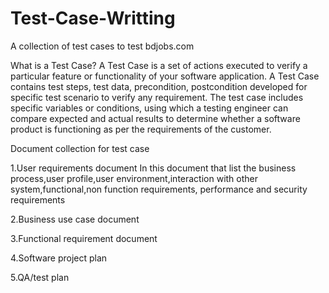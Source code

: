 # Test-Case-Writting
A collection of test cases to test bdjobs.com



What is a Test Case?
A Test Case is a set of actions executed to verify a particular feature or functionality of your software application. A Test Case contains test steps, test data, precondition, postcondition developed for specific test scenario to verify any requirement. The test case includes specific variables or conditions, using which a testing engineer can compare expected and actual results to determine whether a software product is functioning as per the requirements of the customer.

Document collection for test case

1.User requirements document
In this document that list the business process,user profile,user environment,interaction with other system,functional,non function requirements, performance and security requirements

2.Business use case document

3.Functional requirement document

4.Software project plan

5.QA/test plan
